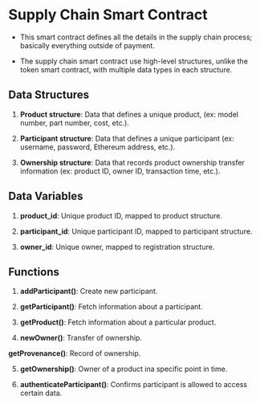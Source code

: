 # Supply Chain Smart Contract

- This smart contract defines all the details in the supply chain process; basically everything outside of payment.

- The supply chain smart contract use high-level structures, unlike the token smart contract, with multiple data types in each structure.

## Data Structures

1. **Product structure**: Data that defines a unique product, (ex: model number, part number, cost, etc.).

2. **Participant structure**: Data that defines a unique participant (ex: username, password, Ethereum address, etc.).

3. **Ownership structure**: Data that records product ownership transfer information (ex: product ID, owner ID, transaction time, etc.).

## Data Variables

1. **product_id**: Unique product ID, mapped to product structure.

2. **participant_id**: Unique participant ID, mapped to participant structure.

3. **owner_id**: Unique owner, mapped to registration structure.

## Functions

1. **addParticipant()**: Create new participant.

2. **getParticipant()**: Fetch information about a participant.

3. **getProduct()**: Fetch information about a particular product.

4. **newOwner()**: Transfer of ownership.

**getProvenance()**: Record of ownership.

5. **getOwnership()**: Owner of a product ina specific point in time.

6. **authenticateParticipant()**: Confirms participant is allowed to access certain data.
